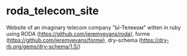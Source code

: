 # roda_telecom_site
Website of an imaginary telecom company "Ы-Телеком" witten in ruby using RODA (https://github.com/jeremyevans/roda), forme (https://github.com/jeremyevans/forme), dry-schema (https://dry-rb.org/gems/dry-schema/1.5/)
